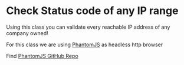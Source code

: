 # Check Status code of any IP range

Using this class you can validate every reachable IP address of any company owned!

For this class we are using [PhantomJS](http://jonnnnyw.github.io/php-phantomjs/ "PhantomJS") as headless http browser

Find [PhantomJS GitHub Repo](https://github.com/jonnnnyw/php-phantomjs/ "PhantomJS Repo")
